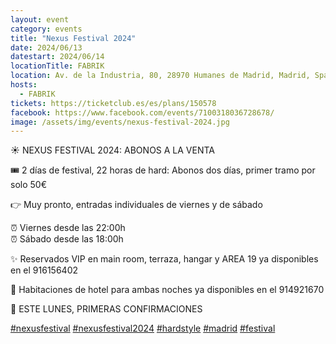 ```yaml
---
layout: event
category: events
title: "Nexus Festival 2024"
date: 2024/06/13
datestart: 2024/06/14
locationTitle: FABRIK
location: Av. de la Industria, 80, 28970 Humanes de Madrid, Madrid, Spain
hosts:
  - FABRIK
tickets: https://ticketclub.es/es/plans/150578
facebook: https://www.facebook.com/events/7100318036728678/
image: /assets/img/events/nexus-festival-2024.jpg
---
```


☀️ NEXUS FESTIVAL 2024: ABONOS A LA VENTA

🎟️ 2 días de festival, 22 horas de hard: Abonos dos días, primer tramo por solo 50€

👉 Muy pronto, entradas individuales de viernes y de sábado

⏰ Viernes desde las 22:00h  
⏰ Sábado desde las 18:00h

✨ Reservados VIP en main room, terraza, hangar y AREA 19 ya disponibles en el 916156402

🏡 Habitaciones de hotel para ambas noches ya disponibles en el 914921670

🤫 ESTE LUNES, PRIMERAS CONFIRMACIONES

[#nexusfestival](https://www.facebook.com/hashtag/nexusfestival?__eep__=6&__cft__[0]=AZX0p2WCSLI4yB0TaQlZCxLMisfzQcKQTKwL8POC7HbOL1AUEpOh75ZW7YKl26GncR6JVNzWYyTD-ya2sAGAeZPnxNUCmYxQR74h9hbvS8pLSkldvTXlkFbSXnSuRiyJISN-LTuna9p3-gMvdzzRdSEiQNsmL7tS6hlk0ixg5YDRAg&__tn__=q) [#nexusfestival2024](https://www.facebook.com/hashtag/nexusfestival2024?__eep__=6&__cft__[0]=AZX0p2WCSLI4yB0TaQlZCxLMisfzQcKQTKwL8POC7HbOL1AUEpOh75ZW7YKl26GncR6JVNzWYyTD-ya2sAGAeZPnxNUCmYxQR74h9hbvS8pLSkldvTXlkFbSXnSuRiyJISN-LTuna9p3-gMvdzzRdSEiQNsmL7tS6hlk0ixg5YDRAg&__tn__=q) [#hardstyle](https://www.facebook.com/hashtag/hardstyle?__eep__=6&__cft__[0]=AZX0p2WCSLI4yB0TaQlZCxLMisfzQcKQTKwL8POC7HbOL1AUEpOh75ZW7YKl26GncR6JVNzWYyTD-ya2sAGAeZPnxNUCmYxQR74h9hbvS8pLSkldvTXlkFbSXnSuRiyJISN-LTuna9p3-gMvdzzRdSEiQNsmL7tS6hlk0ixg5YDRAg&__tn__=q) [#madrid](https://www.facebook.com/hashtag/madrid?__eep__=6&__cft__[0]=AZX0p2WCSLI4yB0TaQlZCxLMisfzQcKQTKwL8POC7HbOL1AUEpOh75ZW7YKl26GncR6JVNzWYyTD-ya2sAGAeZPnxNUCmYxQR74h9hbvS8pLSkldvTXlkFbSXnSuRiyJISN-LTuna9p3-gMvdzzRdSEiQNsmL7tS6hlk0ixg5YDRAg&__tn__=q) [#festival](https://www.facebook.com/hashtag/festival?__eep__=6&__cft__[0]=AZX0p2WCSLI4yB0TaQlZCxLMisfzQcKQTKwL8POC7HbOL1AUEpOh75ZW7YKl26GncR6JVNzWYyTD-ya2sAGAeZPnxNUCmYxQR74h9hbvS8pLSkldvTXlkFbSXnSuRiyJISN-LTuna9p3-gMvdzzRdSEiQNsmL7tS6hlk0ixg5YDRAg&__tn__=q)